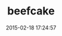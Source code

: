 ---
layout: post
title:  "beefcake"
repo:   "protobuf-ruby/beefcake"
date:   2015-02-18 17:24:57
gemurl: https://github.com/protobuf-ruby/beefcake
---